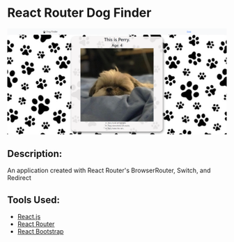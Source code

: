 # React Router Dog Finder 

<img src='./public/dog-finder.png' alt=''>

## Description: 

An application created with React Router's BrowserRouter, Switch, and Redirect

## Tools Used: 

* [React.js](https://reactjs.org/)
* [React Router](https://reactrouter.com/en/6.6.2/start/overview#feature-overview)
* [React Bootstrap](https://react-bootstrap.netlify.app/getting-started/introduction/)
